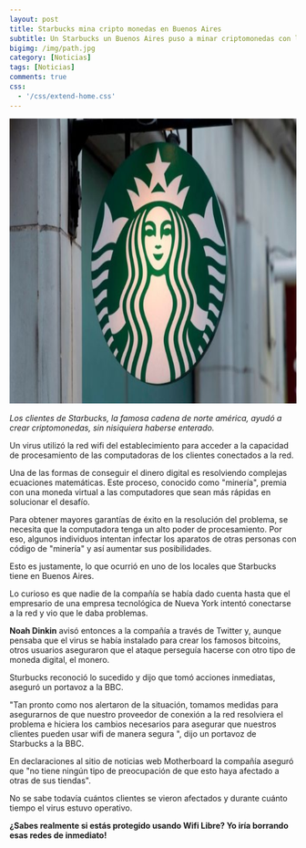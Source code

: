 ```yaml
---
layout: post
title: Starbucks mina cripto monedas en Buenos Aires
subtitle: Un Starbucks un Buenos Aires puso a minar criptomonedas con las laptos de los clientes, sin saberlo
bigimg: /img/path.jpg
category: [Noticias]
tags: [Noticias]
comments: true
css:
  - '/css/extend-home.css'
---
```


<center><img src="/img/posts/star.jpg" height="500" width="900"></center>

*Los clientes de Starbucks, la famosa cadena de norte américa, ayudó a crear criptomonedas, sin nisiquiera haberse enterado.*

Un virus utilizó la red wifi del establecimiento para acceder a la capacidad de procesamiento de las computadoras de los clientes conectados a la red.

Una de las formas de conseguir el dinero digital es resolviendo complejas ecuaciones matemáticas. Este proceso, conocido como "minería", premia con una moneda virtual a las computadores que sean más rápidas en solucionar el desafío.


Para obtener mayores garantías de éxito en la resolución del problema, se necesita que la computadora tenga un alto poder de procesamiento. Por eso, algunos individuos intentan infectar los aparatos de otras personas con código de "minería" y así aumentar sus posibilidades.

Esto es justamente, lo que ocurrió en uno de los locales que Starbucks tiene en Buenos Aires.

Lo curioso es que nadie de la compañía se había dado cuenta hasta que el empresario de una empresa tecnológica de Nueva York intentó conectarse a la red y vio que le daba problemas.

**Noah Dinkin** avisó entonces a la compañía a través de Twitter y, aunque pensaba que el virus se había instalado para crear los famosos bitcoins, otros usuarios aseguraron que el ataque perseguía hacerse con otro tipo de moneda digital, el monero.


Sturbucks reconoció lo sucedido y dijo que tomó acciones inmediatas, aseguró un portavoz a la BBC.

"Tan pronto como nos alertaron de la situación, tomamos medidas para asegurarnos de que nuestro proveedor de conexión a la red resolviera el problema e hiciera los cambios necesarios para asegurar que nuestros clientes pueden usar wifi de manera segura ", dijo un portavoz de Starbucks a la BBC.

En declaraciones al sitio de noticias web Motherboard la compañía aseguró que "no tiene ningún tipo de preocupación de que esto haya afectado a otras de sus tiendas".

No se sabe todavía cuántos clientes se vieron afectados y durante cuánto tiempo el virus estuvo operativo.

**¿Sabes realmente si estás protegido usando Wifi Libre? Yo iría borrando esas redes de inmediato!**
